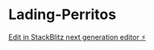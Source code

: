 # Lading-Perritos

[Edit in StackBlitz next generation editor ⚡️](https://stackblitz.com/~/github.com/Nick0oo/Lading-Perritos)